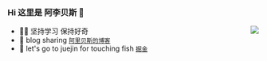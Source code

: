 ### Hi 这里是 阿李贝斯 👋
<p>
  <a 
    href="https://github-readme-stats.vercel.app/api?username=strugglinglee&show_icons=true&count_private=true&hide_border=true&cache_seconds=1900" 
    target="_blank"
    rel="noopener noreferrer"
  >
    <img 
      align="right" 
      src="https://github-readme-stats.vercel.app/api?username=strugglinglee&show_icons=true&count_private=true&hide_border=true&cache_seconds=1900"
    >
  </a>
</p>

- 🧜‍♂️ 坚持学习 保持好奇
- 🎃 blog sharing [`阿里贝斯的博客`](https://blog.strugglinglee.cn/)
- 👀 let's go to juejin for touching fish [`掘金`](https://juejin.cn/user/1028798615654669)


